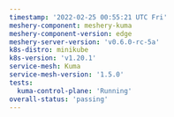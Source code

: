 ```yaml
---
timestamp: '2022-02-25 00:55:21 UTC Fri'
meshery-component: meshery-kuma
meshery-component-version: edge
meshery-server-version: 'v0.6.0-rc-5a'
k8s-distro: minikube
k8s-version: 'v1.20.1'
service-mesh: Kuma
service-mesh-version: '1.5.0'
tests:
  kuma-control-plane: 'Running'
overall-status: 'passing'
---
```

